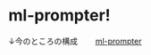 # ml-prompter!

↓今のところの構成　　
[ml-prompter](https://user-images.githubusercontent.com/34018047/164945048-f564fdeb-9c1a-4c77-946b-ec25557f4135.jpg)

